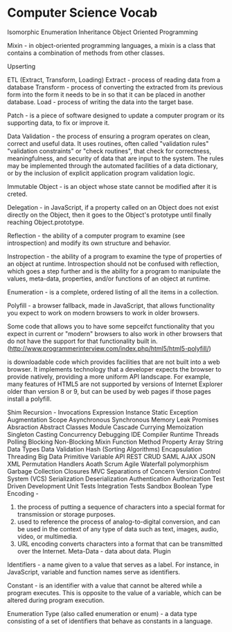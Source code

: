 # Computer Science Vocab

Isomorphic
Enumeration
Inheritance
Object Oriented Programming

Mixin - in object-oriented programming languages, a mixin is a class that contains a combination of methods from other classes.

Upserting

ETL (Extract, Transform, Loading)
Extract - process of reading data from a database
Transform - process of converting the extracted from its previous form into the form it needs to be in so that it can be placed in another database. 
Load - process of writing the data into the target base.

Patch - is a piece of software designed to update a computer program or its supporting data, to fix or improve it. 

Data Validation - the process of ensuring a program operates on clean, correct and useful data. It uses routines, often called "validation rules" "validation constraints" or "check routines", that check for correctness, meaningfulness, and security of data that are input to the system. The rules may be implemented through the automated facilities of a data dictionary, or by the inclusion of explicit application program validation logic.

Immutable Object - is an object whose state cannot be modified after it is creted.

Delegation - in JavaScript, if a property called on an Object does not exist directly on the Object, then it goes to the Object's prototype until finally reaching Object.prototype. 

Reflection - the ability of a computer program to examine (see introspection) and modify its own structure and behavior.

Instropection -  the ability of a program to examine the type of properties of an object at runtime. Introspection should not be confused with reflection, which goes a step further and is the ability for a program to manipulate the values, meta-data, properties, and/or functions of an object at runtime. 

Enumeration - is a complete, ordered listing of all the items in a collection.

Polyfill - a browser fallback, made in JavaScript, that allows functionality you expect to work on modern browsers to work in older browsers.

Some code that allows you to have some sepceifct functionality that you expect in current or "modern" browsers to also work in other browsers that do not have the support for that functionality built in.(http://www.programmerinterview.com/index.php/html5/html5-polyfill/)

is downloadable code which provides facilities that are not built into a web browser. It implements technology that a developer expects the browser to provide natively, providing a more uniform API landscape. For example, many features of HTML5 are not supported by versions of Internet Explorer older than version 8 or 9, but can be used by web pages if those pages install a polyfill.

Shim
Recursion - 
Invocations
Expression
Instance
Static
Exception
Augmentation
Scope
Asynchronous
Synchronous
Memory Leak
Promises
Absraction
Abstract Classes
Module
Cascade
Currying
Memoization
Singleton
Casting
Concurrency
Debugging
IDE
Compiler
Runtime
Threads	
Polling
Blocking
Non-Blocking
Mixin
Function
Method
Property
Array
String
Data Types
Data Validation
Hash (Sorting Algorithms)
Encapsulation
Threading
Big Data
Primitive Variable
API
REST
CRUD
SAML
AJAX
JSON
XML
Permutation
Handlers
Aoath
Scrum 
Agile
Waterfall
polymorphism
Garbage Collection
Closures
MVC
Separations of Concern
Version Control System (VCS)
Serialization
Deserialization
Authentication
Authorization
Test Driven Development
Unit Tests
Integration Tests
Sandbox
Boolean Type
Encoding - 
1. the process of putting a sequence of characters into a special format for transmission or storage purposes.
2. used to reference the process of analog-to-digital conversion, and can be used in the context of any type of data such as text, images, audio, video, or multimedia.
3. URL encoding converts characters into a format that can be transmitted over the Internet.
Meta-Data - data about data.
Plugin
































Identifiers - a name given to a value that serves as a label. For instance, in JavaScript, variable and function names serve as identifiers.



Constant - is an identifier with a value that cannot be altered while a program executes. This is opposite to the value of a variable, which can be altered during program execution.

Enumeration Type (also called enumeration or enum) - a data type consisting of a set of identifiers that behave as constants in a language.